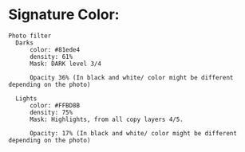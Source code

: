# Signature Color:
    Photo filter
      Darks
          color: #81ede4
          density: 61%
          Mask: DARK level 3/4

          Opacity 36% (In black and white/ color might be different depending on the photo)

      Lights
          color: #FFBD8B
          density: 75%
          Mask: Highlights, from all copy layers 4/5.
          
          Opacity: 17% (In black and white/ color might be different depending on the photo)
